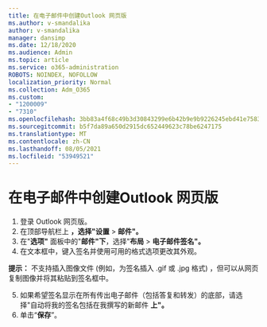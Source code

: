 ```yaml
---
title: 在电子邮件中创建Outlook 网页版
ms.author: v-smandalika
author: v-smandalika
manager: dansimp
ms.date: 12/18/2020
ms.audience: Admin
ms.topic: article
ms.service: o365-administration
ROBOTS: NOINDEX, NOFOLLOW
localization_priority: Normal
ms.collection: Adm_O365
ms.custom:
- "1200009"
- "7310"
ms.openlocfilehash: 3bb83a4f68c49b3d30843299e6b42b9e9b9226245ebd41e75831694b95839c46
ms.sourcegitcommit: b5f7da89a650d2915dc652449623c78be6247175
ms.translationtype: MT
ms.contentlocale: zh-CN
ms.lasthandoff: 08/05/2021
ms.locfileid: "53949521"
---
```

# <a name="create-an-email-signature-in-outlook-on-the-web"></a>在电子邮件中创建Outlook 网页版

1. 登录 Outlook 网页版。
2. 在顶部导航栏上 **，选择"设置**  >  **邮件"。**
3. 在"**选项"** 面板中的"**邮件"下**，选择"**布局**  >  **电子邮件签名"。**
4. 在文本框中，键入签名并使用可用的格式选项更改其外观。

**提示：** 不支持插入图像文件 (例如，为签名插入 .gif 或 .jpg 格式) ，但可以从网页复制图像并将其粘贴到签名框中。

5. 如果希望签名显示在所有传出电子邮件（包括答复和转发）的底部，请选择"自动将我的签名包括在我撰写的新邮件 **上"。**
6. 单击“**保存**”。
